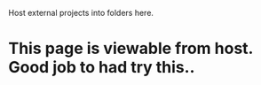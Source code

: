 Host external projects into folders here.

# This page is viewable from host. Good job to had try this..
